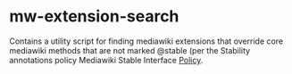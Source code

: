 # mw-extension-search

Contains a utility script for finding mediawiki extensions that override core mediawiki methods that are not marked @stable (per the Stability annotations policy Mediawiki Stable Interface [Policy](https://www.mediawiki.org/wiki/Core_Platform_Team/Initiatives/Stability_annotations>).
